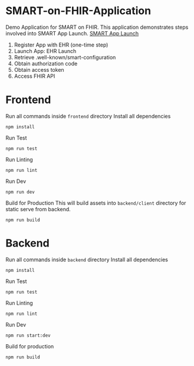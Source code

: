 # SMART-on-FHIR-Application
Demo Application for SMART on FHIR. This application demonstrates steps involved into SMART App Launch.
[SMART App Launch](https://build.fhir.org/ig/HL7/smart-app-launch/app-launch.html)

1. Register App with EHR (one-time step)
2. Launch App: EHR Launch
3. Retrieve .well-known/smart-configuration
4. Obtain authorization code
5. Obtain access token
6. Access FHIR API

# Frontend
Run all commands inside `frontend` directory
Install all dependencies

```
npm install
```

Run Test

```
npm run test
```

Run Linting

```
npm run lint
```

Run Dev

```
npm run dev
```

Build for Production
This will build assets into `backend/client` directory for static serve from backend.

```
npm run build
```


# Backend
Run all commands inside `backend` directory
Install all dependencies

```
npm install
```

Run Test

```
npm run test
```

Run Linting

```
npm run lint
```

Run Dev

```
npm run start:dev
```

Build for production

```
npm run build
```